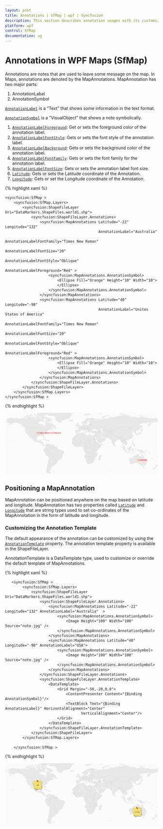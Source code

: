 ```yaml
---
layout: post
title: Annotations | SfMap | wpf | Syncfusion
description: This section describes annotation usages with its customization by using defined properties in WPF SfMaps control.
platform: wpf
control: SfMap
documentation: ug
---
```


# Annotations in WPF Maps (SfMap)

Annotations are notes that are used to leave some message on the map. In Maps, annotations are denoted by the MapAnnotations. MapAnnotation has two major parts:

1. AnnotationLabel
2. AnnotationSymbol

[`AnnotationLabel`](https://help.syncfusion.com/cr/wpf/Syncfusion.SfMaps.WPF~Syncfusion.UI.Xaml.Maps.MapAnnotations~AnnotationLabel.html) is a “Text” that shows some information in the text format. 

[`AnnotationSymbol`](https://help.syncfusion.com/cr/wpf/Syncfusion.SfMaps.WPF~Syncfusion.UI.Xaml.Maps.MapAnnotations~AnnotationSymbol.html) is a “VisualObject” that shows a note symbolically.

1. [`AnnotationLabelForeground`](https://help.syncfusion.com/cr/wpf/Syncfusion.SfMaps.WPF~Syncfusion.UI.Xaml.Maps.MapAnnotations~AnnotationLabelForeground.html): Get or sets the foreground color of the annotation label.
2. [`AnnotationLabelFontStyle`](https://help.syncfusion.com/cr/wpf/Syncfusion.SfMaps.WPF~Syncfusion.UI.Xaml.Maps.MapAnnotations~AnnotationLabelFontStyle.html): Gets or sets the font style of the annotation label.
3. [`AnnotationLabelBackground`](https://help.syncfusion.com/cr/wpf/Syncfusion.SfMaps.WPF~Syncfusion.UI.Xaml.Maps.MapAnnotations~AnnotationLabelBackground.html): Gets or sets the background color of the annotation label.
4. [`AnnotationLabelFontFamily`](https://help.syncfusion.com/cr/wpf/Syncfusion.SfMaps.WPF~Syncfusion.UI.Xaml.Maps.MapAnnotations~AnnotationLabelFontFamily.html): Gets or sets the font family for the annotation label.
5. [`AnnotationLabelFontSize`](https://help.syncfusion.com/cr/wpf/Syncfusion.SfMaps.WPF~Syncfusion.UI.Xaml.Maps.MapAnnotations~AnnotationLabelFontSize.html): Gets or sets the annotation label font size.
6. [`Latitude`](https://help.syncfusion.com/cr/wpf/Syncfusion.SfMaps.WPF~Syncfusion.UI.Xaml.Maps.MapAnnotations~Latitude.html): Gets or sets the Latitude coordinate of the Annotation.
7. [`Longitude`](https://help.syncfusion.com/cr/wpf/Syncfusion.SfMaps.WPF~Syncfusion.UI.Xaml.Maps.MapAnnotations~Longitude.html): Gets or set the Longitude coordinate of the Annotation.


{% highlight xaml %}

    <syncfusion:SfMap >
        <syncfusion:SfMap.Layers>
            <syncfusion:ShapeFileLayer Uri="DataMarkers.ShapeFiles.world1.shp">
                <syncfusion:ShapeFileLayer.Annotations>
                    <syncfusion:MapAnnotations Latitude="-22" Longitude="132" 
                                               AnnotationLabel="Australia" 
                                               AnnotationLabelFontFamily="Times New Roman" 
                                               AnnotationLabelFontSize="20" 
                                               AnnotationLabelFontStyle="Oblique" 
                                               AnnotationLabelForeground="Red" >
                        <syncfusion:MapAnnotations.AnnotationSymbol>
                            <Ellipse Fill="Orange" Height="10" Width="10">
                            </Ellipse>
                        </syncfusion:MapAnnotations.AnnotationSymbol>
                    </syncfusion:MapAnnotations>
                    <syncfusion:MapAnnotations Latitude="40" Longitude="-98" 
                                               AnnotationLabel="Unites States of America" 
                                               AnnotationLabelFontFamily="Times New Roman" 
                                               AnnotationLabelFontSize="20" 
                                               AnnotationLabelFontStyle="Oblique" 
                                               AnnotationLabelForeground="Red" >
                        <syncfusion:MapAnnotations.AnnotationSymbol>
                            <Ellipse Fill="Orange" Height="10" Width="10">
                            </Ellipse>
                        </syncfusion:MapAnnotations.AnnotationSymbol>
                    </syncfusion:MapAnnotations>
                </syncfusion:ShapeFileLayer.Annotations>
            </syncfusion:ShapeFileLayer>
        </syncfusion:SfMap.Layers>
    </syncfusion:SfMap >

{% endhighlight %}

![Maps Annotation with Customization](Annotations_images/Annotations_img1.png)



## Positioning a MapAnnotation

MapAnnotation can be positioned anywhere on the map based on latitude and longitude. MapAnnotation has two properties called [`Latitude`](https://help.syncfusion.com/cr/wpf/Syncfusion.SfMaps.WPF~Syncfusion.UI.Xaml.Maps.MapAnnotations~Latitude.html) and [`Longitude`](https://help.syncfusion.com/cr/wpf/Syncfusion.SfMaps.WPF~Syncfusion.UI.Xaml.Maps.MapAnnotations~Longitude.html) that are string types used to set co-ordinates of the MapAnnotation in the form of latitude and longitude. 

### Customizing the Annotation Template

The default appearance of the annotation can be customized by using the [`AnnotationTemplate`](https://help.syncfusion.com/cr/wpf/Syncfusion.SfMaps.WPF~Syncfusion.UI.Xaml.Maps.MapAnnotations~AnnotationTemplate.html) property. The annotation template property is available in the ShapeFileLayer.

AnnotationTemplate is a DataTemplate type, used to customize or override the default template of MapAnnotations.

{% highlight xaml %}

       <syncfusion:SfMap >
            <syncfusion:SfMap.Layers>
                <syncfusion:ShapeFileLayer   Uri="DataMarkers.ShapeFiles.world1.shp">
                    <syncfusion:ShapeFileLayer.Annotations>
                        <syncfusion:MapAnnotations Latitude="-22" Longitude="132" AnnotationLabel="Australia"  >
                            <syncfusion:MapAnnotations.AnnotationSymbol>
                                <Image Height="100" Width="100" Source="note.jpg" />
                            </syncfusion:MapAnnotations.AnnotationSymbol>
                        </syncfusion:MapAnnotations>
                        <syncfusion:MapAnnotations Latitude="40" Longitude="-98" AnnotationLabel="USA">
                            <syncfusion:MapAnnotations.AnnotationSymbol>
                                <Image Height="100" Width="100" Source="note.jpg" />
                            </syncfusion:MapAnnotations.AnnotationSymbol>
                        </syncfusion:MapAnnotations>
                    </syncfusion:ShapeFileLayer.Annotations>
                    <syncfusion:ShapeFileLayer.AnnotationTemplate>
                        <DataTemplate>
                            <Grid Margin="-50,-20,0,0">
                                <ContentPresenter Content="{Binding AnnotationSymbol}"/>
                                <TextBlock Text="{Binding AnnotationLabel}" HorizontalAlignment="Center" 
                                       VerticalAlignment="Center"/>
                            </Grid>
                        </DataTemplate>
                    </syncfusion:ShapeFileLayer.AnnotationTemplate>
                </syncfusion:ShapeFileLayer>
            </syncfusion:SfMap.Layers>

        </syncfusion:SfMap >

{% endhighlight %}


![Maps Annotation with Positioning](Annotations_images/Annotations_img2.png)



